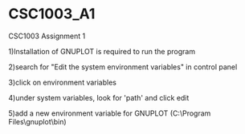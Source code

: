 # CSC1003_A1
CSC1003 Assignment 1

1)Installation of GNUPLOT is required to run the program

2)search for "Edit the system environment variables" in control panel

3)click on environment variables

4)under system variables, look for 'path' and click edit

5)add a new environment variable for GNUPLOT (C:\Program Files\gnuplot\bin)
